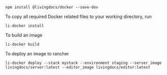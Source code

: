 ```
npm install @livingdocs/docker --save-dev
```

To copy all required Docker related files to your working directory, run
```
li-docker install
```

To build an image
```
li-docker build
```

To deploy an image to rancher
```
li-docker deploy --stack mystack --environment staging --server_image livingdocs/server:latest --editor_image livingdocs/editor:latest
```

